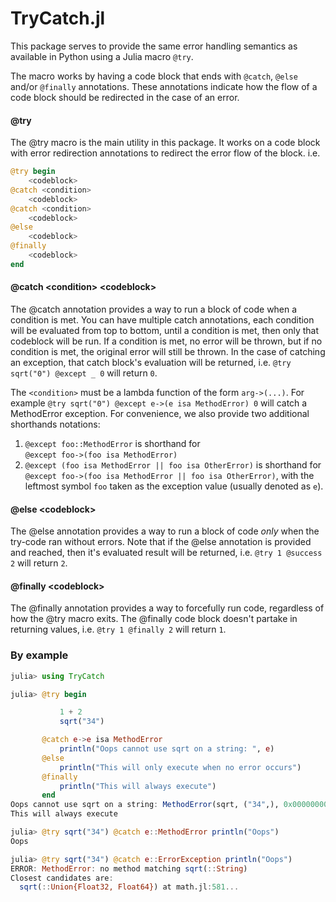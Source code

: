 # TryCatch.jl

This package serves to provide the same error handling semantics as available in Python using a Julia macro `@try`.

The macro works by having a code block that ends with `@catch`, `@else` and/or `@finally` annotations. These annotations indicate how the flow of a code block should be redirected in the case of an error.

#### @try
The @try macro is the main utility in this package. It works on a code block with error redirection annotations to redirect the error flow of the block. i.e.

```julia
@try begin 
    <codeblock>
@catch <condition> 
    <codeblock>
@catch <condition> 
    <codeblock>
@else 
    <codeblock>
@finally
    <codeblock>
end
```

        
#### @catch \<condition\> \<codeblock\>
The @catch annotation provides a way to run a block of code when a condition is met. You can have multiple catch annotations, each condition will be evaluated from top to bottom, until a condition is met, then only that codeblock will be run. If a condition is met, no error will be thrown, but if no condition is met, the original error will still be thrown. In the case of catching an exception, that catch block's evaluation will be returned, i.e. `@try sqrt("0") @except _ 0` will return `0`.
           
The `<condition>` must be a lambda function of the form `arg->(...)`. For example `@try sqrt("0") @except e->(e isa MethodError) 0` will catch a MethodError exception. For convenience, we also provide two additional shorthands notations:

  1. `@except foo::MethodError` is shorthand for <br> `@except foo->(foo isa MethodError)`
  2. `@except (foo isa MethodError || foo isa OtherError)` is shorthand for <br> `@except foo->(foo isa MethodError || foo isa OtherError)`, with the leftmost symbol `foo` taken as the exception value (usually denoted as `e`).

#### @else \<codeblock\>
The @else annotation provides a way to run a block of code _only_ when the try-code ran without errors. Note that if the @else annotation is provided and reached, then it's evaluated result will be returned, i.e. `@try 1 @success 2` will return `2`.

#### @finally \<codeblock\>
The @finally annotation provides a way to forcefully run code, regardless of how the @try macro exits. The @finally code block doesn't partake in returning values, i.e. `@try 1 @finally 2` will return `1`.

### By example
```julia
julia> using TryCatch

julia> @try begin

           1 + 2
           sqrt("34")

       @catch e->e isa MethodError 
           println("Oops cannot use sqrt on a string: ", e)
       @else 
           println("This will only execute when no error occurs")
       @finally 
           println("This will always execute")
       end
Oops cannot use sqrt on a string: MethodError(sqrt, ("34",), 0x00000000000073cc)
This will always execute
```


```julia
julia> @try sqrt("34") @catch e::MethodError println("Oops")
Oops

julia> @try sqrt("34") @catch e::ErrorException println("Oops")
ERROR: MethodError: no method matching sqrt(::String)
Closest candidates are:
  sqrt(::Union{Float32, Float64}) at math.jl:581...
```

